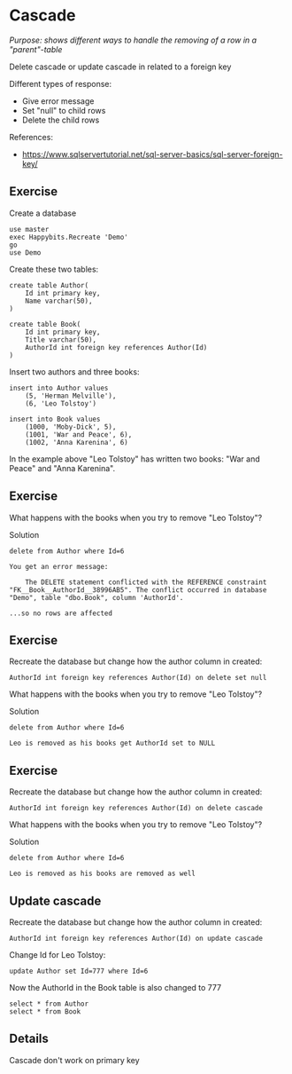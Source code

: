 # Cascade

*Purpose: shows different ways to handle the removing of a row in a "parent"-table*

Delete cascade or update cascade in related to a foreign key

Different types of response:
- Give error message
- Set "null" to child rows
- Delete the child rows

References:
- https://www.sqlservertutorial.net/sql-server-basics/sql-server-foreign-key/

## Exercise

Create a database

	use master
	exec Happybits.Recreate 'Demo'
	go
	use Demo

Create these two tables:

	create table Author(
		Id int primary key,
		Name varchar(50),
	)

	create table Book(
		Id int primary key,
		Title varchar(50),
		AuthorId int foreign key references Author(Id)
	)

Insert two authors and three books:

	insert into Author values 
		(5, 'Herman Melville'),
		(6, 'Leo Tolstoy')

	insert into Book values 
		(1000, 'Moby-Dick', 5),
		(1001, 'War and Peace', 6),
		(1002, 'Anna Karenina', 6)


In the example above "Leo Tolstoy" has written two books: "War and Peace" and "Anna Karenina".

## Exercise

What happens with the books when you try to remove "Leo Tolstoy"?

Solution

	delete from Author where Id=6  

	You get an error message:

		The DELETE statement conflicted with the REFERENCE constraint "FK__Book__AuthorId__38996AB5". The conflict occurred in database "Demo", table "dbo.Book", column 'AuthorId'.

	...so no rows are affected		

## Exercise

Recreate the database but change how the author column in created:

	AuthorId int foreign key references Author(Id) on delete set null

What happens with the books when you try to remove "Leo Tolstoy"?

Solution

	delete from Author where Id=6  

	Leo is removed as his books get AuthorId set to NULL

## Exercise

Recreate the database but change how the author column in created:

	AuthorId int foreign key references Author(Id) on delete cascade

What happens with the books when you try to remove "Leo Tolstoy"?

Solution

	delete from Author where Id=6  

	Leo is removed as his books are removed as well


## Update cascade

Recreate the database but change how the author column in created:

	AuthorId int foreign key references Author(Id) on update cascade

Change Id for Leo Tolstoy:

	update Author set Id=777 where Id=6

Now the AuthorId in the Book table is also changed to 777

	select * from Author
	select * from Book
	
## Details

Cascade don't work on primary key